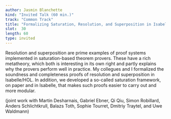 ```yaml
---
author: Jasmin Blanchette
kind: "Invited Talk (60 min.)"
track: "Common Track"
title: "Formalizing Saturation, Resolution, and Superposition in Isabelle/HOL"
slot:  30
length: 60
type: invited
---
```


Resolution and superposition are prime examples of proof systems implemented in saturation-based theorem provers. These have a rich metatheory, which both is interesting in its own right and partly explains why the provers perform well in practice. My collegues and I formalized the soundness and completeness proofs of resolution and superposition in Isabelle/HOL. In addition, we developed a so-called saturation framework, on paper and in Isabelle, that makes such proofs easier to carry out and more modular.

(joint work with Martin Desharnais, Gabriel Ebner, Qi Qiu, Simon
Robillard, Anders Schlichtkrull, Balazs Toth, Sophie Tourret, Dmitriy
Traytel, and Uwe Waldmann)
